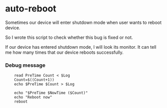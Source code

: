 # auto-reboot

Sometimes our device will enter shutdown mode when user wants to reboot device.

So I wrote this script to check whether this bug is fixed or not.

If our device has entered shutdown mode, I will look its monitor.
It can tell me how many times that our device reboots successfully.


### Debug message
```
    read PreTime Count < $Log
    Count=$((Count+1))
    echo $PreTime $Count > $Log

    echo "$PreTime $NowTime ($Count)"
    echo "Reboot now"
    reboot
```
